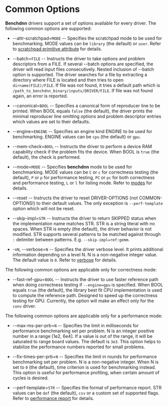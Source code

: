 # Common Options

**Benchdnn** drivers support a set of options available for every driver.
The following common options are supported:

* --attr-scratchpad=`MODE` -- Specifies the scratchpad mode to be used for
  benchmarking. MODE values can be `library` (the default) or `user`. Refer to
  [scratchpad primitive attribute](https://oneapi-src.github.io/oneDNN/dev_guide_attributes_scratchpad.html)
  for details.

* --batch=`FILE` -- Instructs the driver to take options and problem descriptors
  from a FILE. If several --batch options are specified, the driver will read
  input files consecutively. Nested inclusion of --batch option is supported.
  The driver searches for a file by extracting a directory where FILE is located
  and then tries to open `dirname(FILE)/FILE`. If file was not found, it tries a
  default path which is `/path_to_benchdnn_binary/inputs/DRIVER/FILE`. If file
  was not found again, an error is reported.

* --canonical=`BOOL` -- Specifies a canonical form of reproducer line to be
  printed. When BOOL equals `false` (the default), the driver prints the minimal
  reproducer line omitting options and problem descriptor entries which values
  are set to their defaults.

* --engine=`ENGINE` -- Specifies an engine kind ENGINE to be used for
  benchmarking. ENGINE values can be `cpu` (the default) or `gpu`.

* --mem-check=`BOOL` -- Instructs the driver to perform a device RAM capability
  check if the problem fits the device. When BOOL is `true` (the default), the
  check is performed.

* --mode=`MODE` -- Specifies **benchdnn** mode to be used for benchmarking. MODE 
  values can be `C` or `c` for correctness testing (the default), `P` or `p` for
  performance testing, `PC` or `pc` for both correctness and performance
  testing, `L` or `l` for listing mode. Refer to
  [modes](benchdnn_general_info.md) for details.

* --reset -- Instructs the driver to reset DRIVER-OPTIONS (not COMMON-OPTIONS!)
  to their default values. The only exception is `--perf-template` option which
  will not be reset.

* --skip-impl=`STR` -- Instructs the driver to return SKIPPED status when the
  implementation name matches STR. STR is a string literal with no spaces. When
  STR is empty (the default), the driver behavior is not modified. STR supports
  several patterns to be matched against through `:` delimiter between patterns.
  E.g. `--skip-impl=ref:gemm`.

* -v`N`, --verbose=`N` -- Specifies the driver verbose level. It prints
  additional information depending on a level N. N is a non-negative integer
  value. The default value is `0`. Refer to [verbose](knobs_verbose.md) for
  details.

The following common options are applicable only for correctness mode:

* --fast-ref-gpu=`BOOL` -- Instructs the driver to use faster reference path
  when doing correctness testing if `--engine=gpu` is specified. When BOOL
  equals `true` (the default), the library best fit CPU implementation is used
  to compute the reference path. Designed to speed up the correctness testing
  for GPU. Currently, the option will make an effect only for the `conv` driver.

The following common options are applicable only for a performance mode:

* --max-ms-per-prb=`N` -- Specifies the limit in milliseconds for performance
  benchmarking set per problem. N is an integer positive number in a range
  [1e2, 6e4]. If a value is out of the range, it will be saturated to range
  board values. The default is `3e3`. This option helps to stabilize the
  performance numbers reported for small problems.

* --fix-times-per-prb=`N` -- Specifies the limit in rounds for performance
  benchmarking set per problem. N is a non-negative integer. When N is set to
  `0` (the default), time criterion is used for benchmarking instead. This
  option is useful for performance profiling, when certain amount of cycles is
  desired.

* --perf-template=`STR` -- Specifies the format of performance report. STR
  values can be `def` (the default), `csv` or a custom set of supported flags.
  Refer to [performance report](knobs_perf_report.md) for details.

